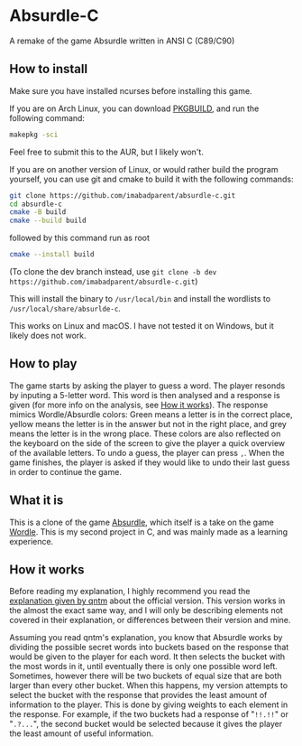 # Absurdle-C
A remake of the game Absurdle written in ANSI C (C89/C90)

## How to install

Make sure you have installed ncurses before installing this game.

If you are on Arch Linux, you can download [PKGBUILD](packs/arch/PKGBUILD), and
run the following command:
```sh
makepkg -sci
```
Feel free to submit this to the AUR, but I likely won't.

If you are on another version of Linux, or would rather build the program
yourself, you can use git and cmake to build it with the following commands:
```sh
git clone https://github.com/imabadparent/absurdle-c.git
cd absurdle-c
cmake -B build
cmake --build build
```
followed by this command run as root
```sh
cmake --install build
```
(To clone the dev branch instead, use 
``git clone -b dev https://github.com/imabadparent/absurdle-c.git``)

This will install the binary to ``/usr/local/bin`` and install the wordlists to
``/usr/local/share/absurlde-c``.

This works on Linux and macOS. I have not tested it on Windows, but it likely
does not work.

## How to play

The game starts by asking the player to guess a word. The player resonds by
inputing a 5-letter word. This word is then analysed and a response is given
(for more info on the analysis, see [How it works](#How-it-works)). The response
mimics Wordle/Absurdle colors: Green means a letter is in the correct place,
yellow means the letter is in the answer but not in the right place, and grey
means the letter is in the wrong place. These colors are also reflected on the
keyboard on the side of the screen to give the player a quick overview of the
available letters. To undo a guess, the player can press ``,``. When the game
finishes, the player is asked if they would like to undo their last guess in
order to continue the game.

## What it is

This is a clone of the game [Absurdle](https://qntm.org/absurdle), which itself
is a take on the game [Wordle](https://www.nytimes.com/games/wordle/index.html).
This is my second project in C, and was mainly made as a learning experience.

## How it works

Before reading my explanation, I highly recommend you read the [explanation
given by qntm](https://qntm.org/absurdle) about the official version. This
version works in the almost the exact same way, and I will only be describing
elements not covered in their explanation, or differences between their version
and mine.

Assuming you read qntm's explanation, you know that Absurdle works by dividing
the possible secret words into buckets based on the response that would be given
to the player for each word. It then selects the bucket with the most words in
it, until eventually there is only one possible word left. Sometimes, however
there will be two buckets of equal size that are both larger than every other
bucket. When this happens, my version attempts to select the bucket with the
response that provides the least amount of information to the player. This is
done by giving weights to each element in the response. For example, if the two
buckets had a response of "``!!.!!``" or "``.?...``", the second bucket would be
selected because it gives the player the least amount of useful information.
